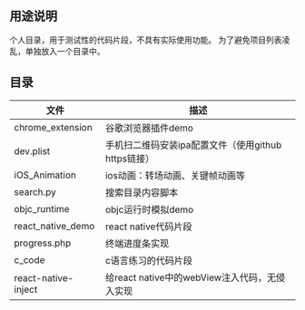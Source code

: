 ## 用途说明

个人目录，用于测试性的代码片段，不具有实际使用功能。
为了避免项目列表凌乱，单独放入一个目录中。

## 目录

文件  | 描述
---- | ---
chrome_extension | 谷歌浏览器插件demo
dev.plist			| 手机扫二维码安装ipa配置文件（使用github https链接）
iOS_Animation 		| ios动画：转场动画、关键帧动画等
search.py 			| 搜索目录内容脚本
objc_runtime 		| objc运行时模拟demo
react_native_demo | react native代码片段
progress.php      | 终端进度条实现
c_code			    | c语言练习的代码片段
react-native-inject | 给react native中的webView注入代码，无侵入实现


